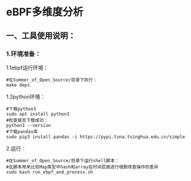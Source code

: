 # eBPF多维度分析

## 一、工具使用说明：

### 1.环境准备：

1.1ebpf运行环境：

```shell
#在Summer_of_Open_Source/目录下执行：
make deps
```

1.2python环境：

```shell
#下载python3
sudo apt install python3
#检查是否下载成功：
python3 --version
#下载pandas库
sudo pip3 install pandas -i https://pypi.tuna.tsinghua.edu.cn/simple
```

2.运行：

```shell
#在Summer_of_Open_Source/目录下运行shell脚本：
#此脚本用来比较Map类型中hash和array在时间层面进行增删改查操作的差异
sudo bash run_ebpf_and_process.sh
```



